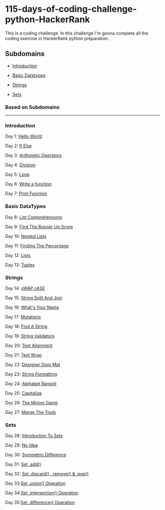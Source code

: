 # 115-days-of-coding-challenge-python-HackerRank
This is a coding challenge. In this challenge I'm gonna complete all the coding exercise in HackerRank python preparation.
## Subdomains

- [Introduction](#introduction)

- [Basic Datatypes](#basic-datatypes)

- [Strings](#strings)

- [Sets](#sets)

### Based on Subdomains
<hr>

### Introduction

  Day 1: [Hello World](Introduction/Day1SayHelloWorld.py)

  Day 2: [If Else](Introduction/Day2IfElse.py)

  Day 3: [Arithmetic Operators](Introduction/Day3ArithmeticOperators.py)

  Day 4: [Division](Introduction/Day4Division.py)

  Day 5: [Loop](Introduction/Day5Loop.py)

  Day 6: [Write a function](Introduction/Day6write_a_function.py)

  Day 7: [Print Function](Introduction/Day7PrintFunction.py)

### Basic DataTypes
  Day 8: [List Comprehensions](BasicDatatypes/Day8ListComprehensions.py)
  
  Day 9: [Find The Runner Up Score](BasicDatatypes/Day9FindTheRunnerUpScore.py)

  Day 10: [Nested Lists](BasicDatatypes/Day10NestedLists.py)
  
  Day 11: [Finding The Percentage](BasicDatatypes/Day11FindingThePercentage.py)
  
  Day 12: [Lists](BasicDatatypes/Day12Lists.py)
  
  Day 13: [Tuples](BasicDatatypes/Day13Tuples.py)
  
### Strings
  Day 14: [sWAP cASE](Strings/Day14sWAPcASE.PY)
  
  Day 15: [String Split And Join](Strings/Day15StringSplitAndJoin.py)
  
  Day 16: [What's Your Name](Strings/Day16WhatsYourName.py)
  
  Day 17: [Mutations](Strings/Day17Mutations.py)
  
  Day 18: [Find A String](Strings/Day18FindAString.py)
  
  Day 19: [String Validators](Strings/Day19StringValidators.py)
  
  Day 20: [Text Alignment](Strings/Day20TextAlignment.py)
  
  Day 21: [Text Wrap](Strings/Day21TextWrap.py)
  
  Day 22: [Designer Door Mat](Strings/Day22DesignerDoorMat.py)
  
  Day 23: [String Formatting](Strings/Day23StringFormatting.py)
  
  Day 24: [Alphabet Rangoli](Strings/Day24AlphabetRangoli.py)
  
  Day 25: [Capitalize](Strings/Day25Capitalize.py)
  
  Day 26: [The Minion Game](Strings/Day26TheMinionGame.py)
  
  Day 27: [Merge The Tools](Strings/Day27MergeTheTools.py)
  
### Sets
  Day 28: [Introduction To Sets](Sets/Day28IntroToSets.py)
  
  Day 29: [No Idea](Sets/Day29NoIdea.py)
  
  Day 30: [Symmetric Difference](Sets/Day30SymmetricDifference.py)
  
  Day 31: [Set .add()](Sets/Day31SetAdd.py)
  
  Day 32: [Set .discard(), .remove() & .pop()](Sets/Day32SetDiscardRemovePop.py)
  
  Day 33:[Set .union() Operation](Sets/Day33SetUnion.py)
  
  Day 34:[Set .intersection() Operation](Sets/Day34SetIntersection.py)
  
  Day 35:[Set .difference() Operation](Sets/Day35SetDifference.py)
  
  
